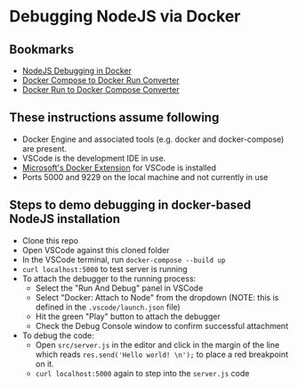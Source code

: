 # Debugging NodeJS via Docker

## Bookmarks
- [NodeJS Debugging in Docker](https://www.youtube.com/watch?v=ktvgr9VZ4dc)
- [Docker Compose to Docker Run Converter](https://ray.run/tools/docker-compose-to-docker-run)
- [Docker Run to Docker Compose Converter](https://ray.run/tools/docker-run-to-docker-compose)

## These instructions assume following
- Docker Engine and associated tools (e.g. docker and docker-compose) are present.
- VSCode is the development IDE in use.
- [Microsoft's Docker Extension](https://github.com/microsoft/vscode-docker) for VSCode is installed
- Ports 5000 and 9229 on the local machine and not currently in use

## Steps to demo debugging in docker-based NodeJS installation
- Clone this repo
- Open VSCode against this cloned folder
- In the VSCode terminal, run `docker-compose --build up`
- `curl localhost:5000` to test server is running
- To attach the debugger to the running process:
  - Select the "Run And Debug" panel in VSCode
  - Select "Docker: Attach to Node" from the dropdown (NOTE: this is defined in the `.vscode/launch.json` file)
  - Hit the green "Play" button to attach the debugger
  - Check the Debug Console window to confirm successful attachment
- To debug the code:
  - Open `src/server.js` in the editor and click in the margin of the line which reads `res.send('Hello world! \n');` to place a red breakpoint on it.
  - `curl localhost:5000` again to step into the `server.js` code
